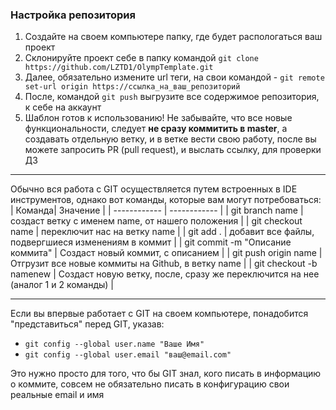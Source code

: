 ### Настройка репозитория
1. Создайте на своем компьютере папку, где будет распологаться ваш проект
2. Склонируйте проект себе в папку командой `git clone https://github.com/LZTD1/OlympTemplate.git`
3. Далее, обязательно измените url теги, на свои командой - `git remote set-url origin https://ссылка_на_ваш_репозиторий`
4. После, командой `git push` выгрузите все содержимое репозитория, к себе на аккаунт
5. Шаблон готов к использованию!
Не забывайте, что все новые функциональности, следует **не сразу коммитить в master**, а создавать отдельную ветку, и в ветке вести свою работу, после вы можете запросить PR (pull request), и выслать ссылку, для проверки ДЗ

------------

Обычно вся работа с GIT осуществляется путем встроенных в IDE инструментов, однако вот команды, которые вам могут потребоваться:
|   Команда|  Значение |
| ------------ | ------------ |
| git branch name  | создаст ветку с именем name, от нашего положения  |
| git checkout name  | переключит нас на ветку name  |
| git add .  | добавит все файлы, подвергшиеся изменениям в коммит  |
| git commit -m "Описание коммита"  | Создаст новый коммит, с описанием |
| git push origin name  | Отгрузит все новые коммиты на Github, в ветку name |
| git checkout -b namenew  | Создаст новую ветку, после, сразу же переключится на нее (аналог 1 и 2 команды) |

------------

Если вы впервые работает с GIT на своем компьютере, понадобится "представиться" перед GIT, указав:
- `git config --global user.name "Ваше Имя"`
- `git config --global user.email "ваш@email.com"`
  
Это нужно просто для того, что бы GIT знал, кого писать в информацию о коммите, совсем не обязательно писать в конфигурацию свои реальные email и имя
